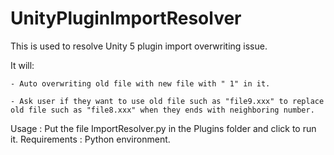# UnityPluginImportResolver

This is used to resolve Unity 5 plugin import overwriting issue.

It will: 


    - Auto overwriting old file with new file with " 1" in it.
    
    - Ask user if they want to use old file such as "file9.xxx" to replace old file such as "file8.xxx" when they ends with neighboring number.


Usage : Put the file ImportResolver.py in the Plugins folder and click to run it.
Requirements : Python environment.
